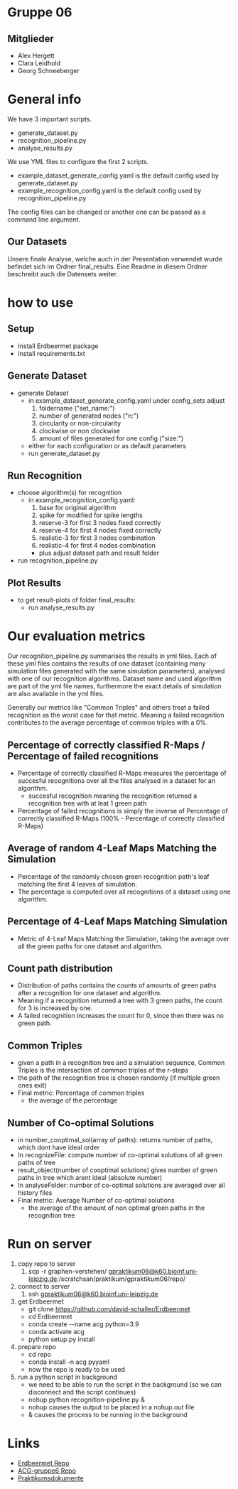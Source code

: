 # Gruppe 06

## Mitglieder

- Alex Hergett
- Clara Leidhold
- Georg Schneeberger


# General info

We have 3 important scripts.
- generate_dataset.py
- recognition_pipeline.py
- analyse_results.py

We use YML files to configure the first 2 scripts.
- example_dataset_generate_config.yaml is the default config used by generate_dataset.py
- example_recognition_config.yaml is the default config used by recognition_pipeline.py

The config files can be changed or another one can be passed as a command line argument.

## Our Datasets

Unsere finale Analyse, welche auch in der Presentation verwendet wurde befindet sich im Ordner final_results. Eine Readme in diesem Ordner beschreibt auch die Datensets weiter.

# how to use

## Setup

- Install Erdbeermet package
- Install requirements.txt

## Generate Dataset
- generate Dataset
  - in example_dataset_generate_config.yaml under config_sets adjust
    1. foldername ("set_name:")
    2. number of generated nodes ("n:")
    3. circularity or non-circularity
    4. clockwise or non clockwise
    5. amount of files generated for one config ("size:")
  - either for each configuration or as default parameters
  - run generate_dataset.py

## Run Recognition
- choose algorithm(s) for recognition
  - in example_recognition_config.yaml:
    1. base for original algorithm
    2. spike for modified for spike lengths
    3. reserve-3 for first 3 nodes fixed correctly
    4. reserve-4 for first 4 nodes fixed correctly
    5. realistic-3 for first 3 nodes combination
    6. realistic-4 for first 4 nodes combination
    - plus adjust dataset path and result folder
- run recognition_pipeline.py

## Plot Results
- to get result-plots of folder final_results:
  - run analyse_results.py


# Our evaluation metrics

Our recognition_pipeline.py summarises the results in yml files.
Each of these yml files contains the results of one dataset (containing many simulation files generated with the same simulation parameters), analysed with one of our recognition algorithms. Dataset name and used algorithm are part of the yml file names, furthermore the exact details of simulation are also available in the yml files.

Generally our metrics like "Common Triples" and others treat a failed recognition as the worst case for that metric. Meaning a failed recognition contributes to the average percentage of common triples with a 0%.

## Percentage of correctly classified R-Maps / Percentage of failed recognitions
- Percentage of correctly classified R-Maps measures the percentage of succesful recognitions over all the files analysed in a dataset for an algorithm.
    - succesful recognition meaning the recognition returned a recognition tree with at leat 1 green path
- Percentage of failed recognitions is simply the inverse of Percentage of correctly classified R-Maps (100% - Percentage of correctly classified R-Maps)

## Average of random 4-Leaf Maps Matching the Simulation
- Percentage of the randomly chosen green recognition path's leaf matching the first 4 leaves of simulation.
- The percentage is computed over all recognitions of a dataset using one algorithm.

## Percentage of 4-Leaf Maps Matching Simulation
- Metric of 4-Leaf Maps Matching the Simulation, taking the average over all the green paths for one dataset and algorithm.

## Count path distribution

- Distribution of paths contains the counts of amounts of green paths after a recognition for one dataset and algorithm.
- Meaning if a recognition returned a tree with 3 green paths, the count for 3 is increased by one.
- A failed recognition increases the count for 0, since then there was no green path.


## Common Triples
- given a path in a recognition tree and a simulation sequence, Common Triples is the intersection of common triples of the r-steps
- the path of the recognition tree is chosen randomly (if multiple green ones exit)
- Final metric: Percentage of common triples
    * the average of the percentage

## Number of Co-optimal Solutions
- in number_cooptimal_sol(array of paths): returns number of paths, which dont have ideal order
- In recognizeFile: compute number of co-optimal solutions of all green paths of tree
- result_object(number of cooptimal solutions) gives number of green paths in tree which arent ideal (absolute number)
- In analyseFolder: number of co-optimal solutions are averaged over all history files
- Final metric: Average Number of co-optimal solutions
    * the average of the amount of non optimal green paths in the recognition tree


# Run on server

1. copy repo to server
    1. scp -r graphen-verstehen/ gpraktikum06@k60.bioinf.uni-leipzig.de:/scratchsan/praktikum/gpraktikum06/repo/
2. connect to server
    1. ssh gpraktikum06@k60.bioinf.uni-leipzig.de
3. get Erdbeermet
    * git clone https://github.com/david-schaller/Erdbeermet
    * cd Erdbeermet
    * conda create --name acg python=3.9
    * conda activate acg
    * python setup.py install
4. prepare repo
    * cd repo
    * conda install -n acg pyyaml
    * now the repo is ready to be used
5. run a python script in background
    * we need to be able to run the script in the background (so we can disconnect and the script continues)
    * nohup python recognition-pipeline.py &
    * nohup causes the output to be placed in a nohup.out file
    * & causes the process to be running in the background

# Links
* [Erdbeermet Repo](https://github.com/david-schaller/Erdbeermet#generation-of-scenarios)
* [ACG-gruppe6 Repo](https://github.com/geschnee/acg-gruppe6)
* [Praktikumsdokumente](http://silo.bioinf.uni-leipzig.de/GTPraktikumRMaps/)


